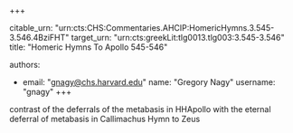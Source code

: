 +++


citable_urn: "urn:cts:CHS:Commentaries.AHCIP:HomericHymns.3.545-3.546.4BziFHT"
target_urn: "urn:cts:greekLit:tlg0013.tlg003:3.545-3.546"
title: "Homeric Hymns To Apollo 545-546"

authors:
- email: "gnagy@chs.harvard.edu"
  name: "Gregory Nagy"
  username: "gnagy"
+++

<p>contrast of the deferrals of the metabasis in HHApollo with the eternal deferral of metabasis in Callimachus Hymn to Zeus</p>